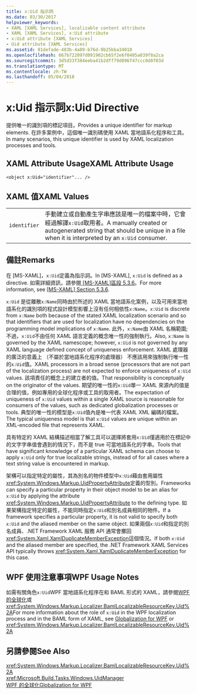```yaml
---
title: x:Uid 指示詞
ms.date: 03/30/2017
helpviewer_keywords:
- XAML [XAML Services], localizable content attribute
- XAML [XAML Services], x:Uid attribute
- x:Uid attribute [XAML Services]
- Uid attribute [XAML Services]
ms.assetid: 81defade-483b-4a89-b76d-9b25bba34010
ms.openlocfilehash: 667b722097d091902cb65f2e6f0485a039f8a2ca
ms.sourcegitcommit: 3d5d33f384eeba41b2dff79d096f47ccc8d8f03d
ms.translationtype: MT
ms.contentlocale: zh-TW
ms.lasthandoff: 05/04/2018
---
```

# <a name="xuid-directive"></a><span data-ttu-id="10a2f-102">x:Uid 指示詞</span><span class="sxs-lookup"><span data-stu-id="10a2f-102">x:Uid Directive</span></span>
<span data-ttu-id="10a2f-103">提供唯一的識別項的標記項目。</span><span class="sxs-lookup"><span data-stu-id="10a2f-103">Provides a unique identifier for markup elements.</span></span> <span data-ttu-id="10a2f-104">在許多案例中，這個唯一識別碼使用 XAML 當地語系化程序和工具。</span><span class="sxs-lookup"><span data-stu-id="10a2f-104">In many scenarios, this unique identifier is used by XAML localization processes and tools.</span></span>  
  
## <a name="xaml-attribute-usage"></a><span data-ttu-id="10a2f-105">XAML Attribute Usage</span><span class="sxs-lookup"><span data-stu-id="10a2f-105">XAML Attribute Usage</span></span>  
  
```xaml  
<object x:Uid="identifier"... />  
```  
  
## <a name="xaml-values"></a><span data-ttu-id="10a2f-106">XAML 值</span><span class="sxs-lookup"><span data-stu-id="10a2f-106">XAML Values</span></span>  
  
|||  
|-|-|  
|`identifier`|<span data-ttu-id="10a2f-107">手動建立或自動產生字串應該是唯一的檔案中時，它會經過解譯`x:Uid`取用者。</span><span class="sxs-lookup"><span data-stu-id="10a2f-107">A manually created or autogenerated string that should be unique in a file when it is interpreted by an `x:Uid` consumer.</span></span>|  
  
## <a name="remarks"></a><span data-ttu-id="10a2f-108">備註</span><span class="sxs-lookup"><span data-stu-id="10a2f-108">Remarks</span></span>  
 <span data-ttu-id="10a2f-109">在 [MS-XAML]，`x:Uid`定義為指示詞。</span><span class="sxs-lookup"><span data-stu-id="10a2f-109">In [MS-XAML], `x:Uid` is defined as a directive.</span></span> <span data-ttu-id="10a2f-110">如需詳細資訊，請參閱[ \[MS-XAML\]區段 5.3.6](http://go.microsoft.com/fwlink/?LinkId=114525)。</span><span class="sxs-lookup"><span data-stu-id="10a2f-110">For more information, see [\[MS-XAML\] Section 5.3.6](http://go.microsoft.com/fwlink/?LinkId=114525).</span></span>  
  
 <span data-ttu-id="10a2f-111">`x:Uid` 是從離散`x:Name`同時由於所述的 XAML 當地語系化案例，以及可用來當地語系化的識別項的程式設計模型影響上沒有任何相依性`x:Name`。</span><span class="sxs-lookup"><span data-stu-id="10a2f-111">`x:Uid` is discrete from `x:Name` both because of the stated XAML localization scenario and so that identifiers that are used for localization have no dependencies on the programming model implications of `x:Name`.</span></span> <span data-ttu-id="10a2f-112">此外，`x:Name`由 XAML 名稱範圍; 不過，`x:Uid`不由任何 XAML 語言定義的概念唯一性的強制執行。</span><span class="sxs-lookup"><span data-stu-id="10a2f-112">Also, `x:Name` is governed by the XAML namescope; however, `x:Uid` is not governed by any XAML language defined concept of uniqueness enforcement.</span></span> <span data-ttu-id="10a2f-113">XAML 處理器的廣泛的意義上 （不屬於當地語系化程序的處理器） 不應該用來強制執行唯一性的`x:Uid`值。</span><span class="sxs-lookup"><span data-stu-id="10a2f-113">XAML processors in a broad sense (processors that are not part of the localization process) are not expected to enforce uniqueness of `x:Uid` values.</span></span> <span data-ttu-id="10a2f-114">該項責任的概念上的建立者的值。</span><span class="sxs-lookup"><span data-stu-id="10a2f-114">That responsibility is conceptually on the originator of the values.</span></span> <span data-ttu-id="10a2f-115">期望的唯一性的`x:Uid`單一 XAML 來源內的值是合理的值，例如專用的全球化程序或工具的取用者。</span><span class="sxs-lookup"><span data-stu-id="10a2f-115">The expectation of uniqueness of `x:Uid` values within a single XAML source is reasonable for consumers of the values, such as dedicated globalization processes or tools.</span></span> <span data-ttu-id="10a2f-116">典型的唯一性的模型是`x:Uid`值內是唯一代表 XAML XML 編碼的檔案。</span><span class="sxs-lookup"><span data-stu-id="10a2f-116">The typical uniqueness model is that `x:Uid` values are unique within an XML-encoded file that represents XAML.</span></span>  
  
 <span data-ttu-id="10a2f-117">具有特定的 XAML 結構描述相當了解工具可以選擇將套用`x:Uid`僅適用於在標記中的文字字串值會遇到的情況下，而不是 true 可當地語系化的字串。</span><span class="sxs-lookup"><span data-stu-id="10a2f-117">Tools that have significant knowledge of a particular XAML schema can choose to apply `x:Uid` only for true localizable strings, instead of for all cases where a text string value is encountered in markup.</span></span>  
  
 <span data-ttu-id="10a2f-118">架構可以指定特定的屬性，其為別名的物件模型中`x:Uid`藉由套用屬性<xref:System.Windows.Markup.UidPropertyAttribute>定義的型別。</span><span class="sxs-lookup"><span data-stu-id="10a2f-118">Frameworks can specify a particular property in their object model to be an alias for `x:Uid` by applying the attribute <xref:System.Windows.Markup.UidPropertyAttribute> to the defining type.</span></span> <span data-ttu-id="10a2f-119">如果架構指定特定的屬性，不能同時指定`x:Uid`和別名成員相同的物件。</span><span class="sxs-lookup"><span data-stu-id="10a2f-119">If a framework specifies a particular property, it is not valid to specify both `x:Uid` and the aliased member on the same object.</span></span> <span data-ttu-id="10a2f-120">如果兩個`x:Uid`和指定的別名成員、.NET Framework XAML 服務 API 通常會擲回<xref:System.Xaml.XamlDuplicateMemberException>這個情況。</span><span class="sxs-lookup"><span data-stu-id="10a2f-120">If both `x:Uid` and the aliased member are specified, the .NET Framework XAML Services API typically throws <xref:System.Xaml.XamlDuplicateMemberException> for this case.</span></span>  
  
## <a name="wpf-usage-notes"></a><span data-ttu-id="10a2f-121">WPF 使用注意事項</span><span class="sxs-lookup"><span data-stu-id="10a2f-121">WPF Usage Notes</span></span>  
 <span data-ttu-id="10a2f-122">如需有關角色`x:Uid`WPF 當地語系化程序在和 BAML 形式的 XAML，請參閱[WPF 的全球化](../../../docs/framework/wpf/advanced/globalization-for-wpf.md)或 <xref:System.Windows.Markup.Localizer.BamlLocalizableResourceKey.Uid%2A></span><span class="sxs-lookup"><span data-stu-id="10a2f-122">For more information about the role of `x:Uid` in the WPF localization process and in the BAML form of XAML, see [Globalization for WPF](../../../docs/framework/wpf/advanced/globalization-for-wpf.md) or <xref:System.Windows.Markup.Localizer.BamlLocalizableResourceKey.Uid%2A></span></span>  
  
## <a name="see-also"></a><span data-ttu-id="10a2f-123">另請參閱</span><span class="sxs-lookup"><span data-stu-id="10a2f-123">See Also</span></span>  
 <xref:System.Windows.Markup.Localizer.BamlLocalizableResourceKey.Uid%2A>  
 <xref:Microsoft.Build.Tasks.Windows.UidManager>  
 [<span data-ttu-id="10a2f-124">WPF 的全球化</span><span class="sxs-lookup"><span data-stu-id="10a2f-124">Globalization for WPF</span></span>](../../../docs/framework/wpf/advanced/globalization-for-wpf.md)
